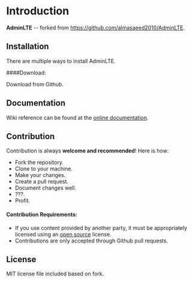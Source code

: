 Introduction
============

**AdminLTE** -- forked from https://github.com/almasaeed2010/AdminLTE.

Installation
------------
There are multiple ways to install AdminLTE.

####Download:

Download from Github.

Documentation
-------------
Wiki reference can be found at the [online documentation](https://almsaeedstudio.com/themes/AdminLTE/documentation/index.html).

Contribution
------------
Contribution is always **welcome and recommended**! Here is how:

- Fork the repository.
- Clone to your machine.
- Make your changes.
- Create a pull request.
- Document changes well.
- ???.
- Profit.

#### Contribution Requirements:

- If you use content provided by another party, it must be appropriately licensed using an [open source](http://opensource.org/licenses) license.
- Contributions are only accepted through Github pull requests.

License
-------
MIT license file included based on fork.
